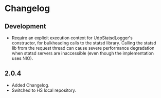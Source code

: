 # Changelog

## Development

* Require an explicit execution context for UdpStatsdLogger's constructor, 
  for bulkheading calls to the statsd library. Calling the statsd lib from 
  the request thread can cause severe performance degradation when statsd 
  servers are inaccessible (even though the implementation uses NIO).

## 2.0.4

* Added Changelog.
* Switched to HS local repository.
